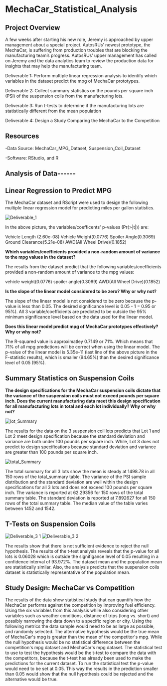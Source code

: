 # MechaCar_Statistical_Analysis

## Project Overview
A few weeks after starting his new role, Jeremy is approached by upper management about a special project. AutosRUs’ newest prototype, the MechaCar, is suffering from production troubles that are blocking the manufacturing team’s progress. AutosRUs’ upper management has called on Jeremy and the data analytics team to review the production data for insights that may help the manufacturing team.

Deliverable 1: Perform multiple linear regression analysis to identify which variables in the dataset predict the mpg of MechaCar prototypes.

Deliverable 2: Collect summary statistics on the pounds per square inch (PSI) of the suspension coils from the manufacturing lots.

Deliverable 3: Run t-tests to determine if the manufacturing lots are statistically different from the mean population

Deliverable 4: Design a Study Comparing the MechaCar to the Competition

## Resources

-Data Source: MechaCar_MPG_Dataset, Suspension_Coil_Dataset

-Software: RStudio, and R

## Analysis of Data------

## Linear Regression to Predict MPG

The MechaCar dataset and RScript were used to design the following multiple linear regression model for predicting miles per gallon statistics.

![Deliverable_1](https://user-images.githubusercontent.com/108022219/194971826-8946a4ba-54bb-4071-9fa5-a07875c15567.png)

In the above picture, the variables/coefficents' p-values (Pr(>|t|)) are:

Vehicle Length (2.60e-08)
Vehicle Weight(0.0776)
Spoiler Angle(0.3069)
Ground Clearance(5.21e-08)
AWD(All Wheel Drive)(0.1852)

**Which variables/coefficients provided a non-random amount of variance to the mpg values in the dataset?**

The results from the dataset predict that the following variables/coefficients provided a non-random amount of variance to the mpg values:

vehicle weight(0.0776)
spoiler angle(0.3069)
AWD(All Wheel Drive)(0.1852)

**Is the slope of the linear model considered to be zero? Why or why not?**

The slope of the linear model is not considered to be zero because the p-value is less than 0.05.
The desired significance level is 0.05 - 1 = 0.95 or 95%). All 3 variable/coefficients are predicted to be outside the 95% minimum significance level based on the data used for the linear model. 

**Does this linear model predict mpg of MechaCar prototypes effectively? Why or why not?**

The R-squared value is approximatley 0.7149 or 71%. Which means that 71% of all mpg predictions will be correct when using the linear model. The p-value of the linear model is 5.35e-11 (last line of the above picture in the F-statistic results), which is smaller (94.65%) than the desired significance level of 0.05 (95%).

## Summary Statistics on Suspension Coils


**The design specifications for the MechaCar suspension coils dictate that the variance of the suspension coils must not exceed pounds per square inch. Does the current manufacturing data meet this design specification for all manufacturing lots in total and each lot individually? Why or why not?**

![lot_Summary](https://user-images.githubusercontent.com/108022219/194976374-aa79e1b1-1709-442e-b842-bcd31ed616a0.png)

The results for the data on the 3 suspension coil lots predicts that Lot 1 and Lot 2 meet design specification because the standard deviation and variance are both under 100 pounds per square inch. While, Lot 3 does not predict to design specifications because standard deviation and variance are greater than 100 pounds per square inch.

![total_Summary](https://user-images.githubusercontent.com/108022219/194976375-41bc0354-c783-44c4-9e22-59f805a35c3a.png)

The total summary for all 3 lots show the mean is steady at 1498.78 in all 150 rows of the total_summary table. The variance of the PSI sample distribution and the standard deviation are well within the design specifications for all 3 lots and does not exceed 100 pounds per square inch. The variance is reported at 62.29356 for 150 rows of the total summary table. The standard deviation is reported at 7.892627 for all 150 rows of the total summary table. The median value of the table varies between 1452 and 1542. 

## T-Tests on Suspension Coils

![Deliverable_3 1](https://user-images.githubusercontent.com/108022219/194977884-d60b77d2-0688-427c-8555-1463d579e6dc.png)
![Deliverable_3 2](https://user-images.githubusercontent.com/108022219/194977885-ebd21d33-0344-45d9-b25b-341aaebedea8.png)

The results show that there is not sufficient evidence to reject the null hypothesis.  The results of the t-test analysis reveals that the p-value for all lots is 0.06028 which is outside the signifigance level of 0.05 resulting in a confidence interval of 93.972%. The dataset mean and the population mean are statistically similar. Also, the analysis predicts that the suspension coils dataset is statistically representative of the population mean.

## Study Design: MechaCar vs Competition

The results of the data show statistical study that can quantify how the MechaCar performs against the competition by improving fuel efficiency. Using the six variables from this analysis while also considering other variables such as weather conditions, distance of trips (long vs. short) and possibly narrowing the data down to a specific region or city. 
Using the following metrics the data sample would need to be as large as possible, and randomly selected. 
The alternative hypothesis would be the true mean of MechaCar's mpg is greater than the mean of the competitor's mpg. While the null hypothesis would be no statistical difference between the competition's mpg dataset and MechaCar's mpg dataset. The statistical test to use to test the hypothesis would be the t-test to compare the data with the competitors, because the t-test has already been used to make the predictions for the current dataset. To run the statistical test the p-value would need to be set at 0.05. This way the results in the prediction smaller than 0.05 would show that the null hypothesis could be rejected and the alternative would be true. 

